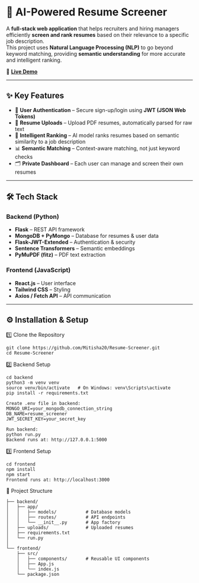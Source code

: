 # 📄 AI-Powered Resume Screener

A **full-stack web application** that helps recruiters and hiring managers efficiently **screen and rank resumes** based on their relevance to a specific job description.  
This project uses **Natural Language Processing (NLP)** to go beyond keyword matching, providing **semantic understanding** for more accurate and intelligent ranking.

🚀 **[Live Demo](YOUR_DEPLOYMENT_LINK)**

---

## ✨ Key Features
- 🔐 **User Authentication** – Secure sign-up/login using **JWT (JSON Web Tokens)**  
- 📄 **Resume Uploads** – Upload PDF resumes, automatically parsed for raw text  
- 🧠 **Intelligent Ranking** – AI model ranks resumes based on semantic similarity to a job description  
- 📊 **Semantic Matching** – Context-aware matching, not just keyword checks  
- 🗂 **Private Dashboard** – Each user can manage and screen their own resumes  

---

## 🛠 Tech Stack

### Backend (Python)
- **Flask** – REST API framework  
- **MongoDB + PyMongo** – Database for resumes & user data  
- **Flask-JWT-Extended** – Authentication & security  
- **Sentence Transformers** – Semantic embeddings  
- **PyMuPDF (fitz)** – PDF text extraction  

### Frontend (JavaScript)
- **React.js** – User interface  
- **Tailwind CSS** – Styling  
- **Axios / Fetch API** – API communication  

---

## ⚙️ Installation & Setup

 1️⃣ Clone the Repository
```
git clone https://github.com/Mitisha20/Resume-Screener.git
cd Resume-Screener
```
2️⃣ Backend Setup
```
cd backend
python3 -m venv venv
source venv/bin/activate   # On Windows: venv\Scripts\activate
pip install -r requirements.txt

Create .env file in backend:
MONGO_URI=your_mongodb_connection_string
DB_NAME=resume_screener
JWT_SECRET_KEY=your_secret_key

Run backend:
python run.py
Backend runs at: http://127.0.0.1:5000
```
3️⃣ Frontend Setup
```
cd frontend
npm install
npm start
Frontend runs at: http://localhost:3000
```
📂 Project Structure
```
├── backend/
│   ├── app/
│   │   ├── models/           # Database models
│   │   ├── routes/           # API endpoints
│   │   └── __init__.py       # App factory
│   ├── uploads/              # Uploaded resumes
│   ├── requirements.txt
│   └── run.py
│
└── frontend/
    ├── src/
    │   ├── components/       # Reusable UI components
    │   ├── App.js
    │   └── index.js
    └── package.json
```

